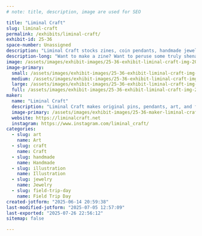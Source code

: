 ```yaml
---
# note: title, description, image are used for SEO

title: "Liminal Craft"
slug: liminal-craft
permalink: /exhibits/liminal-craft/
exhibit-id: 25-36
space-number: Unassigned
description: "Liminal Craft stocks zines, coin pendants, handmade jewelry, original and fanart prints, and more!"
description-long: "Want to make a zine? Want to peruse some truly shenanigans (or educational) zines yourself? Art is freedom and no one can stop you! Come check out our fan and historical zines, as well as art, jewelry, and pin accessories."
image: /assets/images/exhibit-images/25-36-exhibit-liminal-craft-img-20250510-095603002-large.jpg
image-primary: 
  small: /assets/images/exhibit-images/25-36-exhibit-liminal-craft-img-20250510-095603002-small.jpg
  medium: /assets/images/exhibit-images/25-36-exhibit-liminal-craft-img-20250510-095603002-medium.jpg
  large: /assets/images/exhibit-images/25-36-exhibit-liminal-craft-img-20250510-095603002-large.jpg
  full: /assets/images/exhibit-images/25-36-exhibit-liminal-craft-img-20250510-095603002-full.jpg
maker: 
  name: "Liminal Craft"
  description: "Liminal Craft makes original pins, pendants, art, and fanart as well as fan culture zines. If you want to talk sociology--and fan culture is sociology--come by and say hello! Liminal's latest work are coin pendants and a series of vaporwave prints."
  image-primary: /assets/images/exhibit-images/25-36-maker-liminal-craft-liminal-facebook-medium.jpg
  website: https://liminalcraft.net
  instagram: https://www.instagram.com/liminal_craft/
categories: 
  - slug: art
    name: Art
  - slug: craft
    name: Craft
  - slug: handmade
    name: Handmade
  - slug: illustration
    name: Illustration
  - slug: jewelry
    name: Jewelry
  - slug: field-trip-day
    name: Field Trip Day
created-jotform: "2025-06-14 20:59:38"
last-modified-jotform: "2025-07-05 12:57:09"
last-exported: "2025-07-26 22:56:12"
sitemap: false

---
```

